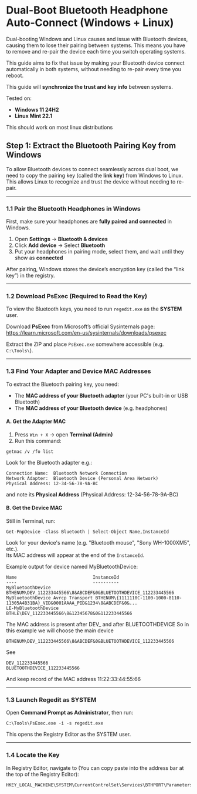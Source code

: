 # Dual-Boot Bluetooth Headphone Auto-Connect (Windows + Linux)

Dual-booting Windows and Linux causes and issue with Bluetooth devices, causing them to lose their pairing between systems. This means you have to remove and re-pair the device each time you switch operating systems.

This guide aims to fix that issue by making your Bluetooth device connect automatically in both systems, without needing to re-pair every time you reboot.

This guide will **synchronize the trust and key info** between systems.

Tested on:
- **Windows 11 24H2**
- **Linux Mint 22.1**

This should work on most linux distributions 
  
## Step 1: Extract the Bluetooth Pairing Key from Windows

To allow Bluetooth devices to connect seamlessly across dual boot, we need to copy the pairing key (called the **link key**) from Windows to Linux. This allows Linux to recognize and trust the device without needing to re-pair.

---

### 1.1 Pair the Bluetooth Headphones in Windows

First, make sure your headphones are **fully paired and connected** in Windows.

1. Open **Settings** → **Bluetooth & devices**
2. Click **Add device** → Select **Bluetooth**
3. Put your headphones in pairing mode, select them, and wait until they show as **connected**

After pairing, Windows stores the device’s encryption key (called the “link key”) in the registry.

---

### 1.2 Download PsExec (Required to Read the Key)

To view the Bluetooth keys, you need to run `regedit.exe` as the **SYSTEM** user.

Download **PsExec** from Microsoft’s official Sysinternals page:  
https://learn.microsoft.com/en-us/sysinternals/downloads/psexec

Extract the ZIP and place `PsExec.exe` somewhere accessible (e.g. `C:\Tools\`).

---
### 1.3 Find Your Adapter and Device MAC Addresses

To extract the Bluetooth pairing key, you need:

- The **MAC address of your Bluetooth adapter** (your PC's built-in or USB Bluetooth)
- The **MAC address of your Bluetooth device** (e.g. headphones)

#### A. Get the Adapter MAC

1. Press `Win + X` → open **Terminal (Admin)**
2. Run this command:
```
getmac /v /fo list
```
Look for the Bluetooth adapter e.g.:
```
Connection Name:  Bluetooth Network Connection
Network Adapter:  Bluetooth Device (Personal Area Network)
Physical Address: 12-34-56-78-9A-BC
```
and note its **Physical Address**
(Physical Address: 12-34-56-78-9A-BC)


#### B. Get the Device MAC
Still in Terminal, run:
```
Get-PnpDevice -Class Bluetooth | Select-Object Name,InstanceId
```
Look for your device's name (e.g. "Bluetooth mouse", "Sony WH-1000XM5", etc.).  
Its MAC address will appear at the end of the `InstanceId`.

Example output for device named MyBluetoothDevice:

```
Name                             InstanceId
----                             ----------
MyBluetoothDevice                BTHENUM\DEV_112233445566\8&ABCDEF&0&BLUETOOTHDEVICE_112233445566
MyBluetoothDevice Avrcp Transport BTHENUM\{1111110C-1100-1000-8110-11305A4B31BA}_VID&0001AAAA_PID&1234\8&ABCDEF&0&...
LE-MyBluetoothDevice             BTHLE\DEV_112233445566\8&12345678&0&112233445566
```
The MAC address is present after DEV_ and after BLUETOOTHDEVICE
So in this example we will choose the main device
```
BTHENUM\DEV_112233445566\8&ABCDEF&0&BLUETOOTHDEVICE_112233445566
```
See 
```
DEV_112233445566
BLUETOOTHDEVICE_112233445566
```
And keep record of the MAC address 11:22:33:44:55:66


---

### 1.3 Launch Regedit as SYSTEM

Open **Command Prompt as Administrator**, then run:

```
C:\Tools\PsExec.exe -i -s regedit.exe
```

This opens the Registry Editor as the SYSTEM user.

---
### 1.4 Locate the Key

In Registry Editor, navigate to (You can copy paste into the address bar at the top of the Registry Editor):
```
HKEY_LOCAL_MACHINE\SYSTEM\CurrentControlSet\Services\BTHPORT\Parameters\Keys
```


